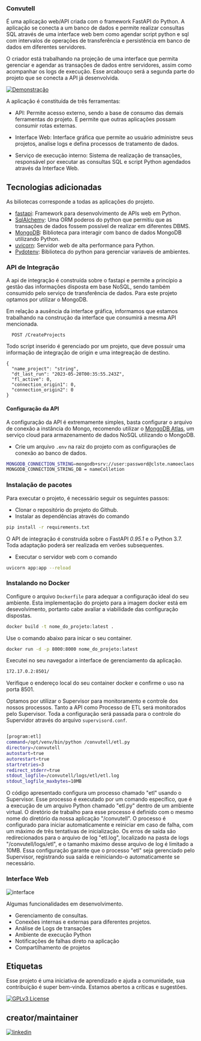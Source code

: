 
### Convutell

É uma aplicação web/API criada com o framework FastAPI do Python. A aplicação se conecta a um banco de dados e permite realizar consultas SQL através de uma interface web bem como agendar script python e sql com intervalos de operações de transferência e persistência em banco de dados em diferentes servidores. 

O criador está trabalhando na projeção de uma interface que permita gerenciar e agendar as transações de dados entre servidores, assim como acompanhar os logs de execução. Esse arcabouço será a segunda parte do projeto que se conecta a API já desenvolvida.


[![Demonstração](assets/capa.png)](https://www.youtube.com/watch?v=y3wszkN3T6s%26t%3D12s%26ab_channel%3DClaytonSilva)



A aplicação é constituída de três ferramentas:

- API: Permite acesso externo, sendo a base de consumo das demais ferramentas do projeto. E permite que outras aplicações possam consumir rotas externas.

- Interface Web: Interface gráfica que permite ao usuário administre seus projetos, analise logs e defina processos de tratamento de dados.

- Serviço de execução interno: Sistema de realização de transações, responsável por executar as consultas SQL e script Python agendados através da Interface Web.

## Tecnologias adicionadas

As biliotecas corresponde a todas as aplicações do projeto. 

- [fastapi](https://fastapi.tiangolo.com/): Framework para desenvolvimento de APIs web em Python.
- [SqlAlchemy](https://www.sqlalchemy.org/): Uma ORM poderos do python que permitiu que as transações de dados fossem possível de realizar em diferentes DBMS.
- [MongoDB](https://pypi.org/project/pymongo/): Biblioteca para interagir com banco de dados MongoDB utilizando Python.
- [uvicorn](https://www.uvicorn.org/): Servidor web de alta performance para Python.
- [Pydotenv](https://pypi.org/project/pydotenv/): Biblioteca do python para gerenciar variaveis de ambientes.


### API de Integração

A api de integração é construída sobre o fastapi e permite a princípio a gestão das informações disposta em base NoSQL, sendo também consumido pelo serviço de transferência de dados. Para este projeto optamos por utilizar o MongoDB.

Em relação a ausência da interface gráfica, informamos que estamos trabalhando na construção da interface que consumirá a mesma API mencionada.


```http
  POST /CreateProjects
```
Todo script inserido é gerenciado por um projeto, que deve possuir uma informação de integração de origin e uma integreação de destino.
```
{
  "name_project": "string",
  "dt_last_run": "2023-05-20T00:35:55.243Z",
  "fl_active": 0,
  "connection_origin1": 0,
  "connection_origin2": 0
}
```
#### Configuração da API

A configuração da API é extremamente simples, basta configurar o arquivo de conexão a instância do Mongo, recomendo utilizar o [MongoDB Atlas](https://www.mongodb.com/cloud/atlas/register), um serviço cloud para armazenamento de dados NoSQL utilizando o MongoDB.   

- Crie um arquivo `.env` na raiz do projeto com as configurações de conexão ao banco de dados.

```bash
MONGODB_CONNECTION_STRING=mongodb+srv://user:password@clste.namoeclaos.mongodb.ssc/
MONGODB_CONNECTION_STRING_DB = nameColletion
```
### Instalação de pacotes

Para executar o projeto, é necessário seguir os seguintes passos:

- Clonar o repositório do projeto do Github.
- Instalar as dependências através do comando 

```bash
pip install -r requirements.txt
```
O API de integração é construída sobre o FastAPI *0.95.1* e o Python 3.7. Toda adaptação poderá ser realizada em verões subsequentes. 

- Executar o servidor web com o comando 
```bash
uvicorn app:app --reload
```
### Instalando no Docker

Configure o arquivo `Dockerfile` para adequar a configuração ideal do seu ambiente. Esta implementação do projeto para a imagem docker está em desevolvimento, portanto cabe avaliar a viabilidade das configuração dispostas. 

```bash
docker build -t nome_do_projeto:latest .
```
Use o comando abaixo para inicar o seu container. 

```bash
docker run -d -p 8000:8000 nome_do_projeto:latest
```

Executei no seu navegador a interface de gerenciamento da aplicação. 

```bash
172.17.0.2:8501/
```

Verifique o endereço local do seu container docker e confirme o uso na porta 8501.

Optamos por utilizar o Supervisor para monitoramento e controle dos nossos processos. Tanto a API como Processo de ETL será monitorados pelo Supervisor. Toda a configuração será passada para o controle do Supervidor através do arquivo `supervisord.conf`.

```bash

[program:etl]
command=/opt/venv/bin/python /convutell/etl.py
directory=/convutell
autostart=true
autorestart=true
startretries=3
redirect_stderr=true
stdout_logfile=/convutell/logs/etl/etl.log
stdout_logfile_maxbytes=10MB
```
O código apresentado configura um processo chamado "etl" usando o Supervisor. Esse processo é executado por um comando específico, que é a execução de um arquivo Python chamado "etl.py" dentro de um ambiente virtual. O diretório de trabalho para esse processo é definido com o mesmo nome do diretório da nossa aplicação "/convutell". O processo é configurado para iniciar automaticamente e reiniciar em caso de falha, com um máximo de três tentativas de inicialização. Os erros de saída são redirecionados para o arquivo de log "etl.log", localizado na pasta de logs "/convutell/logs/etl", e o tamanho máximo desse arquivo de log é limitado a 10MB. Essa configuração garante que o processo "etl" seja gerenciado pelo Supervisor, registrando sua saída e reiniciando-o automaticamente se necessário.

### Interface Web

![interface](assets/interface.png)

Algumas funcionalidades em desenvolvimento.

- Gerenciamento de consultas.
- Conexões internas e externas para diferentes projetos. 
- Análise de Logs de transações
- Ambiente de execução Python
- Notificações de falhas direto na aplicação
- Compartilhamento de projetos

## Etiquetas

Esse projeto é uma iniciativa de aprendizado e ajuda a comunidade, sua contribuição é super bem-vinda. Estamos abertos a críticas e sugestões.


[![GPLv3 License](https://img.shields.io/badge/License-GPL%20v3-yellow.svg)](https://www.gnu.org/licenses/gpl-3.0.pt-br.html)


## creator/maintainer

[![linkedin](https://img.shields.io/badge/linkedin-0A66C2?style=for-the-badge&logo=linkedin&logoColor=white)](https://www.linkedin.com/in/clayttonsilva/)


